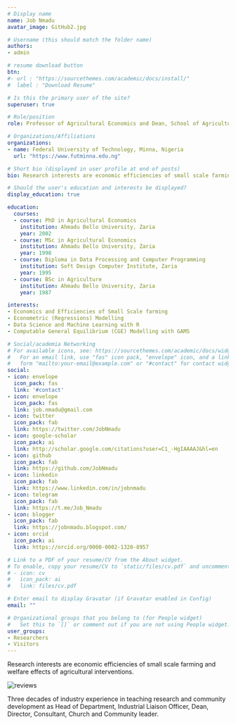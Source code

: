 ```yaml
---
# Display name
name: Job Nmadu
avatar_image: GitHub2.jpg

# Username (this should match the folder name)
authors:
- admin

# resume download button
btn:
#- url : "https://sourcethemes.com/academic/docs/install/"
#  label : "Download Resume"

# Is this the primary user of the site?
superuser: true

# Role/position
role: Professor of Agricultural Economics and Dean, School of Agriculture and Agricultural Technology

# Organizations/Affiliations
organizations:
- name: Federal University of Technology, Minna, Nigeria
  url: "https://www.futminna.edu.ng"

# Short bio (displayed in user profile at end of posts)
bio: Research interests are economic efficiencies of small scale farming and welfare effects of agricultural interventions.

# Should the user's education and interests be displayed?
display_education: true

education:
  courses:
  - course: PhD in Agricultural Economics
    institution: Ahmadu Bello University, Zaria
    year: 2002
  - course: MSc in Agricultural Economics
    institution: Ahmadu Bello University, Zaria
    year: 1998
  - course: Diploma in Data Processing and Computer Programming
    institution: Soft Design Computer Institute, Zaria
    year: 1995
  - course: BSc in Agriculture
    institution: Ahmadu Bello University, Zaria
    year: 1987

interests:
- Economics and Efficiencies of Small Scale farming
- Econometric (Regressions) Modelling
- Data Science and Machine Learning with R
- Computable General Equilibrium (CGE) Modelling with GAMS

# Social/academia Networking
# For available icons, see: https://sourcethemes.com/academic/docs/widgets/#icons
#   For an email link, use "fas" icon pack, "envelope" icon, and a link in the
#   form "mailto:your-email@example.com" or "#contact" for contact widget.
social:
- icon: envelope
  icon_pack: fas
  link: '#contact'
- icon: envelope
  icon_pack: fas
  link: job.nmadu@gmail.com
- icon: twitter
  icon_pack: fab
  link: https://twitter.com/JobNmadu
- icon: google-scholar
  icon_pack: ai
  link: http://scholar.google.com/citations?user=C1_-HgIAAAAJ&hl=en
- icon: github
  icon_pack: fab
  link: https://github.com/JobNmadu
- icon: linkedin
  icon_pack: fab
  link: https://www.linkedin.com/in/jobnmadu
- icon: telegram
  icon_pack: fab
  link: https://t.me/Job_Nmadu
- icon: blogger
  icon_pack: fab
  link: https://jobnmadu.blogspot.com/
- icon: orcid
  icon_pack: ai
  link: https://orcid.org/0000-0002-1320-8957

# Link to a PDF of your resume/CV from the About widget.
# To enable, copy your resume/CV to `static/files/cv.pdf` and uncomment the lines below.  
# - icon: cv
#   icon_pack: ai
#   link: files/cv.pdf

# Enter email to display Gravatar (if Gravatar enabled in Config)
email: ""

# Organizational groups that you belong to (for People widget)
#   Set this to `[]` or comment out if you are not using People widget.
user_groups:
- Researchers
- Visitors
---
```


Research interests are economic efficiencies of small scale farming and welfare effects of agricultural interventions.

![reviews](../../img/rank.pmg)

Three decades of industry experience in teaching research and community development as Head of Department, Industrial Liaison Officer, Dean, Director, Consultant, Church and Community leader.